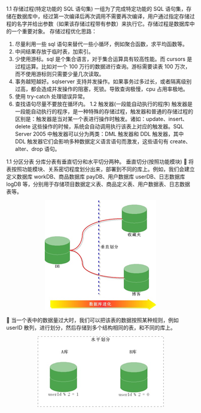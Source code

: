 1.1	存储过程(特定功能的 SQL 语句集) 
一组为了完成特定功能的 SQL 语句集，存储在数据库中，经过第一次编译后再次调用不需要再次编译，用户通过指定存储过程的名字并给出参数（如果该存储过程带有参数）来执行它。存储过程是数据库中的一个重要对象。 
存储过程优化思路： 
1.	尽量利用一些 sql 语句来替代一些小循环，例如聚合函数，求平均函数等。 
2.	中间结果存放于临时表，加索引。 
3.	少使用游标。sql 是个集合语言，对于集合运算具有较高性能。而 cursors 是过程运算。比如对一个 100 万行的数据进行查询。游标需要读表 100 万次，而不使用游标则只需要少量几次读取。 
4.	事务越短越好。sqlserver 支持并发操作。如果事务过多过长，或者隔离级别过高，都会造成并发操作的阻塞，死锁。导致查询极慢，cpu 占用率极地。 
5.	使用 try-catch 处理错误异常。 
6.	查找语句尽量不要放在循环内。 
1.2	触发器(一段能自动执行的程序) 
 触发器是一段能自动执行的程序，是一种特殊的存储过程，触发器和普通的存储过程的区别是：触发器是当对某一个表进行操作时触发。诸如：update、insert、delete 这些操作的时候，系统会自动调用执行该表上对应的触发器。SQL Server 2005 中触发器可以分为两类：DML 触发器和 DDL 触发器，其中 DDL 触发器它们会影响多种数据定义语言语句而激发，这些语句有 create、 alter、drop 语句。 

1.1	分区分表 
分库分表有垂直切分和水平切分两种。 
垂直切分(按照功能模块) 
	将表按照功能模块、关系密切程度划分出来，部署到不同的库上。例如，我们会建立定义数据库 workDB、商品数据库 payDB、用户数据库 userDB、日志数据库 logDB 等，分别用于存储项目数据定义表、商品定义表、用户数据表、日志数据表等。 
<div align=center>

![水平切分(按照规则划分存储) ](..\images\1589107780269.png)

</div>

	当一个表中的数据量过大时，我们可以把该表的数据按照某种规则，例如 userID 散列，进行划分，然后存储到多个结构相同的表，和不同的库上。 

<div align=center>

![1589107824741.png](..\images\1589107824741.png)

</div>